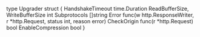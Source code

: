 type Upgrader struct {
    HandshakeTimeout time.Duration
    ReadBufferSize, WriteBufferSize int
    Subprotocols []string
    Error func(w http.ResponseWriter, r *http.Request, status int, reason error)
    CheckOrigin func(r *http.Request) bool
    EnableCompression bool
}

